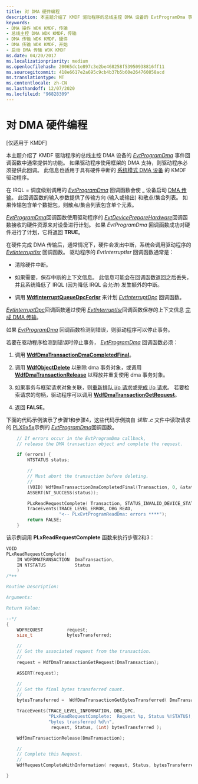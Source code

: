 ```yaml
---
title: 对 DMA 硬件编程
description: 本主题介绍了 KMDF 驱动程序的总线主控 DMA 设备的 EvtProgramDma 事件回调函数中通常提供的功能。
keywords:
- DMA 操作 WDK KMDF，传输
- 总线主控 DMA WDK KMDF，传输
- DMA 传输 WDK KMDF，硬件
- DMA 传输 WDK KMDF，开始
- 启动 DMA 传输 WDK KMDF
ms.date: 04/20/2017
ms.localizationpriority: medium
ms.openlocfilehash: 20065dc1e897c3e2be468258f53950938816ff11
ms.sourcegitcommit: 418e6617e2a695c9cb4b37b5b60e264760858acd
ms.translationtype: MT
ms.contentlocale: zh-CN
ms.lasthandoff: 12/07/2020
ms.locfileid: "96828309"
---
```

# <a name="programming-dma-hardware"></a>对 DMA 硬件编程


\[仅适用于 KMDF\]

本主题介绍了 KMDF 驱动程序的总线主控 DMA 设备的 [*EvtProgramDma*](/windows-hardware/drivers/ddi/wdfdmatransaction/nc-wdfdmatransaction-evt_wdf_program_dma) 事件回调函数中通常提供的功能。 如果驱动程序使用框架的 DMA 支持，则驱动程序必须提供此回调。 此信息也适用于具有硬件中断的 [系统模式 DMA 设备](supporting-system-mode-dma.md) 的 KMDF 驱动程序。




在 IRQL = 调度级别调用的 [*EvtProgramDma*](/windows-hardware/drivers/ddi/wdfdmatransaction/nc-wdfdmatransaction-evt_wdf_program_dma) 回调函数会使 \_ 设备启动 [DMA 传输](dma-transactions-and-dma-transfers.md)。 此回调函数的输入参数提供了传输方向 (输入或输出) 和散点/集合列表。 如果传输包含单个数据包，则散点/集合列表包含单个元素。

[*EvtProgramDma*](/windows-hardware/drivers/ddi/wdfdmatransaction/nc-wdfdmatransaction-evt_wdf_program_dma)回调函数使用驱动程序的 [*EvtDevicePrepareHardware*](/windows-hardware/drivers/ddi/wdfdevice/nc-wdfdevice-evt_wdf_device_prepare_hardware)回调函数接收的硬件资源来对设备进行计划。 如果 *EvtProgramDma* 回调函数成功对硬件进行了计划，它将返回 **TRUE**。

在硬件完成 DMA 传输后，通常情况下，硬件会发出中断，系统会调用驱动程序的 [*EvtInterruptIsr*](/windows-hardware/drivers/ddi/wdfinterrupt/nc-wdfinterrupt-evt_wdf_interrupt_isr) 回调函数。 驱动程序的 *EvtInterruptIsr* 回调函数通常是：

-   清除硬件中断。

-   如果需要，保存中断的上下文信息。 此信息可能会在回调函数返回之后丢失，并且系统降低了 IRQL (因为降低 IRQL 会允许) 发生额外的中断。

-   调用 [**WdfInterruptQueueDpcForIsr**](/windows-hardware/drivers/ddi/wdfinterrupt/nf-wdfinterrupt-wdfinterruptqueuedpcforisr) 来计划 [*EvtInterruptDpc*](/windows-hardware/drivers/ddi/wdfinterrupt/nc-wdfinterrupt-evt_wdf_interrupt_dpc) 回调函数。

[*EvtInterruptDpc*](/windows-hardware/drivers/ddi/wdfinterrupt/nc-wdfinterrupt-evt_wdf_interrupt_dpc)回调函数通过使用 [*EvtInterruptIsr*](/windows-hardware/drivers/ddi/wdfinterrupt/nc-wdfinterrupt-evt_wdf_interrupt_isr)回调函数保存的上下文信息 [完成 DMA 传输](completing-a-dma-transfer.md)。

如果 [*EvtProgramDma*](/windows-hardware/drivers/ddi/wdfdmatransaction/nc-wdfdmatransaction-evt_wdf_program_dma) 回调函数检测到错误，则驱动程序可以停止事务。

若要在驱动程序检测到错误时停止事务， [*EvtProgramDma*](/windows-hardware/drivers/ddi/wdfdmatransaction/nc-wdfdmatransaction-evt_wdf_program_dma) 回调函数必须：

1.  调用 [**WdfDmaTransactionDmaCompletedFinal**](/windows-hardware/drivers/ddi/wdfdmatransaction/nf-wdfdmatransaction-wdfdmatransactiondmacompletedfinal)。

2.  调用 [**WdfObjectDelete**](/windows-hardware/drivers/ddi/wdfobject/nf-wdfobject-wdfobjectdelete) 以删除 dma 事务对象，或调用 [**WdfDmaTransactionRelease**](/windows-hardware/drivers/ddi/wdfdmatransaction/nf-wdfdmatransaction-wdfdmatransactionrelease) 以释放并重复使用 dma 事务对象。

3.  如果事务与框架请求对象关联，则[重新排队 i/o 请求](requeuing-i-o-requests.md)或[完成 i/o 请求](completing-i-o-requests.md)。 若要检索请求的句柄，驱动程序可以调用 [**WdfDmaTransactionGetRequest**](/windows-hardware/drivers/ddi/wdfdmatransaction/nf-wdfdmatransaction-wdfdmatransactiongetrequest)。

4.  返回 **FALSE**。

下面的代码示例演示了步骤1和步骤4，这些代码示例摘自 *读取 .c* 文件中读取请求的 [PLX9x5x](/samples/browse/)示例的 [*EvtProgramDma*](/windows-hardware/drivers/ddi/wdfdmatransaction/nc-wdfdmatransaction-evt_wdf_program_dma)回调函数。

```cpp
    // If errors occur in the EvtProgramDma callback,
    // release the DMA transaction object and complete the request.

    if (errors) {
        NTSTATUS status;

        //
        // Must abort the transaction before deleting.
        //
        (VOID) WdfDmaTransactionDmaCompletedFinal(Transaction, 0, &status);
        ASSERT(NT_SUCCESS(status));

        PLxReadRequestComplete( Transaction, STATUS_INVALID_DEVICE_STATE );
        TraceEvents(TRACE_LEVEL_ERROR, DBG_READ,
                    "<-- PLxEvtProgramReadDma: errors ****");
        return FALSE;
    }
```

该示例调用 **PLxReadRequestComplete** 函数来执行步骤2和3：

```cpp
VOID
PLxReadRequestComplete(
    IN WDFDMATRANSACTION  DmaTransaction,
    IN NTSTATUS           Status
    )
/*++

Routine Description:

Arguments:

Return Value:

--*/
{
    WDFREQUEST         request;
    size_t             bytesTransferred;

    //
    // Get the associated request from the transaction.
    //
    request = WdfDmaTransactionGetRequest(DmaTransaction);

    ASSERT(request);

    //
    // Get the final bytes transferred count.
    //
    bytesTransferred =  WdfDmaTransactionGetBytesTransferred( DmaTransaction );

    TraceEvents(TRACE_LEVEL_INFORMATION, DBG_DPC,
                "PLxReadRequestComplete:  Request %p, Status %!STATUS!, "
                "bytes transferred %d\n",
                 request, Status, (int) bytesTransferred );

    WdfDmaTransactionRelease(DmaTransaction);

    //
    // Complete this Request.
    //
    WdfRequestCompleteWithInformation( request, Status, bytesTransferred);

}
```
